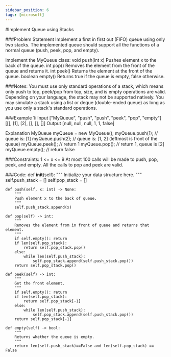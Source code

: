 ```yaml
---
sidebar_position: 6
tags: [microsoft]
---
```


#Implement Queue using Stacks

###Problem Statement
Implement a first in first out (FIFO) queue using only two stacks. The implemented queue should support all the functions of a normal queue (push, peek, pop, and empty).

Implement the MyQueue class:
void push(int x) Pushes element x to the back of the queue.
int pop() Removes the element from the front of the queue and returns it.
int peek() Returns the element at the front of the queue.
boolean empty() Returns true if the queue is empty, false otherwise.


###Notes:
You must use only standard operations of a stack, which means only push to top, peek/pop from top, size, and is empty operations are valid.
Depending on your language, the stack may not be supported natively. You may simulate a stack using a list or deque (double-ended queue) as long as you use only a stack's standard operations.
 

###Example 1:
Input
["MyQueue", "push", "push", "peek", "pop", "empty"]
[[], [1], [2], [], [], []]
Output
[null, null, null, 1, 1, false]

Explanation
MyQueue myQueue = new MyQueue();
myQueue.push(1); // queue is: [1]
myQueue.push(2); // queue is: [1, 2] (leftmost is front of the queue)
myQueue.peek(); // return 1
myQueue.pop(); // return 1, queue is [2]
myQueue.empty(); // return false
 

###Constraints:
1 <= x <= 9
At most 100 calls will be made to push, pop, peek, and empty.
All the calls to pop and peek are valid.

###Code:
def __init__(self):
        """
        Initialize your data structure here.
        """
        self.push_stack = []
        self.pop_stack = []

    def push(self, x: int) -> None:
        """
        Push element x to the back of queue.
        """
        self.push_stack.append(x)

    def pop(self) -> int:
        """
        Removes the element from in front of queue and returns that element.
        """
        if self.empty(): return
        if len(self.pop_stack):
            return self.pop_stack.pop()
        else:
            while len(self.push_stack):
                self.pop_stack.append(self.push_stack.pop())
        return self.pop_stack.pop()

    def peek(self) -> int:
        """
        Get the front element.
        """
        if self.empty(): return
        if len(self.pop_stack):
            return self.pop_stack[-1]
        else:
            while len(self.push_stack):
                self.pop_stack.append(self.push_stack.pop())
        return self.pop_stack[-1]

    def empty(self) -> bool:
        """
        Returns whether the queue is empty.
        """
        return len(self.push_stack)==False and len(self.pop_stack) == False